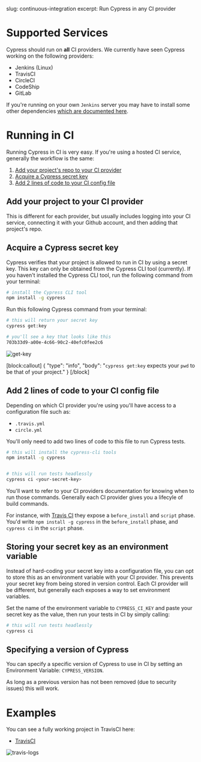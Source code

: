 slug: continuous-integration
excerpt: Run Cypress in any CI provider

# Supported Services

Cypress should run on **all** CI providers. We currently have seen Cypress working on the following providers:

- Jenkins (Linux)
- TravisCI
- CircleCI
- CodeShip
- GitLab

If you're running on your own `Jenkins` server you may have to install some other dependencies [which are documented here](https://on.cypress.io/guides/troubleshooting).

# Running in CI

Running Cypress in CI is very easy. If you're using a hosted CI service, generally the workflow is the same:

1. [Add your project's repo to your CI provider](#add-your-project-to-your-ci-provider)
2. [Acquire a Cypress secret key](#acquire-a-cypress-secret-key)
3. [Add 2 lines of code to your CI config file](#add-2-lines-of-code-to-your-ci-config-file)

## Add your project to your CI provider

This is different for each provider, but usually includes logging into your CI service, connecting it with your Github account, and then adding that project's repo.

## Acquire a Cypress secret key

Cypress verifies that your project is allowed to run in CI by using a secret key. This key can only be obtained from the Cypress CLI tool (currently). If you haven't installed the Cypress CLI tool, run the following command from your terminal:

```bash
# install the Cypress CLI tool
npm install -g cypress
```

Run this following Cypress command from your terminal:

```bash
# this will return your secret key
cypress get:key
```

```bash
# you'll see a key that looks like this
703b33d9-a00e-4c66-90c2-40efc0fee2c6
```

![get-key](https://cloud.githubusercontent.com/assets/1268976/9291525/8ea13f28-4393-11e5-955e-1a41fee12f5f.gif)

[block:callout]
{
  "type": "info",
  "body": "`cypress get:key` expects your `pwd` to be that of your project."
}
[/block]

## Add 2 lines of code to your CI config file

Depending on which CI provider you're using you'll have access to a configuration file such as:

- `.travis.yml`
- `circle.yml`

You'll only need to add two lines of code to this file to run Cypress tests.

```bash
# this will install the cypress-cli tools
npm install -g cypress


# this will run tests headlessly
cypress ci <your-secret-key>
```

You'll want to refer to your CI providers documentation for knowing when to run those commands. Generally each CI provider gives you a lifecyle of build commands.

For instance, with [Travis CI](https://docs.travis-ci.com/user/customizing-the-build/#The-Build-Lifecycle) they expose a `before_install` and `script` phase. You'd write `npm install -g cypress` in the `before_install` phase, and `cypress ci` in the `script` phase.

## Storing your secret key as an environment variable

Instead of hard-coding your secret key into a configuration file, you can opt to store this as an environment variable with your CI provider. This prevents your secret key from being stored in version control. Each CI provider will be different, but generally each exposes a way to set environment variables.

Set the name of the environment variable to `CYPRESS_CI_KEY` and paste your secret key as the value, then run your tests in CI by simply calling:

```bash
# this will run tests headlessly
cypress ci
```

## Specifying a version of Cypress

You can specify a specific version of Cypress to use in CI by setting an Environment Variable: `CYPRESS_VERSION`.

As long as a previous version has not been removed (due to security issues) this will work.

# Examples

You can see a fully working project in TravisCI here:

- [TravisCI](https://github.com/cypress-io/examples-react-travis-ci#4-run-in-travis-ci)

![travis-logs](https://cloud.githubusercontent.com/assets/1268976/9291527/8ea21024-4393-11e5-86b7-80e3b5d1047e.gif)

